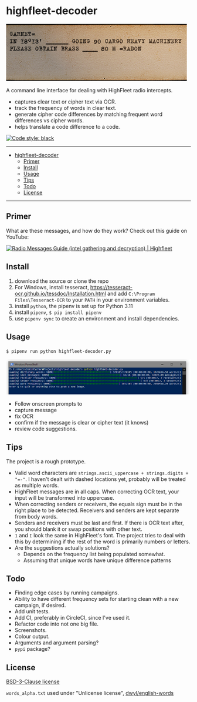 # highfleet-decoder

![A HighFleet clear text message.](./example_message.png)

A command line interface for dealing with HighFleet radio intercepts.
* captures clear text or cipher text via OCR.
* track the frequency of words in clear text.
* generate cipher code differences by matching frequent word differences vs cipher words.
* helps translate a code difference to a code.

[![Code style: black](https://img.shields.io/badge/code%20style-black-000000.svg?style=for-the-badge)](https://github.com/psf/black)

---

* [highfleet-decoder](#highfleet-decoder)
  * [Primer](#primer)
  * [Install](#install)
  * [Usage](#usage)
  * [Tips](#tips)
  * [Todo](#todo)
  * [License](#license)

---

## Primer

What are these messages, and how do they work? Check out this guide on YouTube:

[![Radio Messages Guide (intel gathering and decryption) | Highfleet](https://img.youtube.com/vi/6jaeZ4A-38g/0.jpg)](https://www.youtube.com/watch?v=6jaeZ4A-38g)

## Install

1. download the source or clone the repo
2. For Windows, install tesseract, https://tesseract-ocr.github.io/tessdoc/Installation.html and add `C:\Program Files\Tesseract-OCR` to your `PATH` in your environment variables.
3. install `python`, the pipenv is set up for Python 3.11
4. install `pipenv`, `$ pip install pipenv`
5. use `pipenv sync` to create an environment and install dependencies.

## Usage

`$ pipenv run python highfleet-decoder.py`

![(What the program looks like.)](./example_startup.png)

* Follow onscreen prompts to
 * capture message
 * fix OCR
 * confirm if the message is clear or cipher text (it knows)
 * review code suggestions.

## Tips

The project is a rough prototype.

* Valid word characters are `strings.ascii_uppercase + strings.digits + "=-"`. I haven't dealt with dashed locations yet, probably will be treated as multiple words.
* HighFleet messages are in all caps. When correcting OCR text, your input will be transformed into uppercase.
* When correcting senders or receivers, the equals sign must be in the right place to be detected. Receivers and senders are kept separate from body words. 
* Senders and receivers must be last and first. If there is OCR text after, you should blank it or swap positions with other text.
* `1` and `I` look the same in HighFleet's font. The project tries to deal with this by determining if the rest of the word is primarily numbers or letters.
* Are the suggestions actually solutions?
  * Depends on the frequency list being populated somewhat.
  * Assuming that unique words have unique difference patterns 

## Todo

* Finding edge cases by running campaigns.
* Ability to have different frequency sets for starting clean with a new campaign, if desired.
* Add unit tests.
* Add CI, preferably in CircleCI, since I've used it.
* Refactor code into not one big file.
* Screenshots.
* Colour output.
* Arguments and argument parsing?
* `pypi` package?

## License

[BSD-3-Clause license](./LICENSE)

`words_alpha.txt` used under "Unlicense license", [dwyl/english-words](https://github.com/dwyl/english-words)

